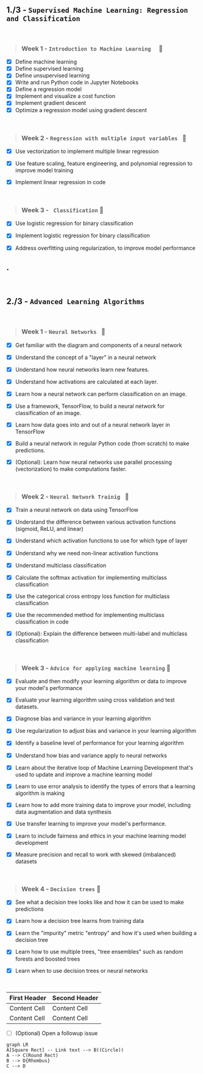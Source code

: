 ## 1./3 - `Supervised Machine Learning: Regression and Classification   `  

</br>

  > ### Week 1 - `Introduction to Machine Learning  ` :tada:  

- [x] Define machine learning
- [x] Define supervised learning
- [x] Define unsupervised learning
- [x] Write and run Python code in Jupyter Notebooks
- [x] Define a regression model
- [x] Implement and visualize a cost function
- [x] Implement gradient descent
- [x] Optimize a regression model using gradient descent
</br>

 > ### Week 2 - `Regression with multiple input variables ` :tada:

- [x] Use vectorization to implement multiple linear regression
- [x] Use feature scaling, feature engineering, and polynomial regression to improve model training
- [x] Implement linear regression in code


</br>

 > ### Week 3 - ` Classification` :tada:

- [x] Use logistic regression for binary classification
- [x] Implement logistic regression for binary classification
- [x] Address overfitting using regularization, to improve model performance


.
-------------------------------------------------------------------------------------------

</br>

## 2./3 - `Advanced Learning Algorithms   `  

</br>


 > ### Week 1 - `Neural Networks ` :tada:

- [x] Get familiar with the diagram and components of a neural network
- [x] Understand the concept of a "layer" in a neural network
- [x] Understand how neural networks learn new features.
- [x] Understand how activations are calculated at each layer.
- [x] Learn how a neural network can perform classification on an image.
- [x] Use a framework, TensorFlow, to build a neural network for classification of an image.
- [x] Learn how data goes into and out of a neural network layer in TensorFlow
- [x] Build a neural network in regular Python code (from scratch) to make predictions.
- [x] (Optional): Learn how neural networks use parallel processing (vectorization) to make computations faster.


</br>


 > ### Week 2 - `Neural Network Trainig ` :tada:

- [x] Train a neural network on data using TensorFlow
- [x] Understand the difference between various activation functions (sigmoid, ReLU, and linear)
- [x] Understand which activation functions to use for which type of layer
- [x] Understand why we need non-linear activation functions
- [x] Understand multiclass classification
- [x] Calculate the softmax activation for implementing multiclass classification
- [x] Use the categorical cross entropy loss function for multiclass classification
- [x] Use the recommended method for implementing multiclass classification in code
- [x] (Optional): Explain the difference between multi-label and multiclass classification


</br>

 > ### Week 3 - `Advice for applying machine learning` :tada:

- [x] Evaluate and then modify your learning algorithm or data to improve your model's performance
- [x] Evaluate your learning algorithm using cross validation and test datasets.
- [x] Diagnose bias and variance in your learning algorithm
- [x] Use regularization to adjust bias and variance in your learning algorithm
- [x] Identify a baseline level of performance for your learning algorithm
- [x] Understand how bias and variance apply to neural networks
- [x] Learn about the iterative loop of Machine Learning Development that's used to update and improve a machine learning model
- [x] Learn to use error analysis to identify the types of errors that a learning algorithm is making
- [x] Learn how to add more training data to improve your model, including data augmentation and data synthesis
- [x] Use transfer learning to improve your model's performance.
- [x] Learn to include fairness and ethics in your machine learning model development
- [x] Measure precision and recall to work with skewed (imbalanced) datasets


</br>


 > ### Week 4 - `Decision trees` :tada:

- [x] See what a decision tree looks like and how it can be used to make predictions
- [x] Learn how a decision tree learns from training data
- [x] Learn the "impurity" metric "entropy" and how it's used when building a decision tree
- [x] Learn how to use multiple trees, "tree ensembles" such as random forests and boosted trees
- [x] Learn when to use decision trees or neural networks


</br>


First Header  | Second Header
------------- | -------------
Content Cell  | Content Cell
Content Cell  | Content Cell 


- [ ] \(Optional) Open a followup issue



```mermaid
graph LR
A[Square Rect] -- Link text --> B((Circle))
A --> C(Round Rect)
B --> D{Rhombus}
C --> D
```
